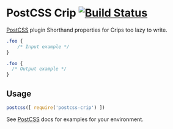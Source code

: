 # PostCSS Crip [![Build Status][ci-img]][ci]

[PostCSS] plugin Shorthand properties for Crips too lazy to write.

[PostCSS]: https://github.com/postcss/postcss
[ci-img]:  https://travis-ci.org/johnie/postcss-crip.svg
[ci]:      https://travis-ci.org/johnie/postcss-crip

```css
.foo {
    /* Input example */
}
```

```css
.foo {
  /* Output example */
}
```

## Usage

```js
postcss([ require('postcss-crip') ])
```

See [PostCSS] docs for examples for your environment.

